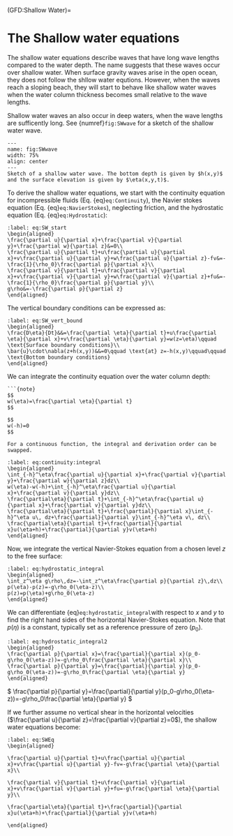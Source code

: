 (GFD:Shallow Water)=
# The Shallow water equations

The shallow water equations describe waves that have long wave lengths compared to the water depth. The name suggests that these waves occur over shallow water. When surface gravity waves arise in the open ocean, they does not follow the shllow water equtions. However, when the waves reach a sloping beach, they will start to behave like shallow water waves when the water column thickness becomes small relative to the wave lengths.

Shallow water waves an also occur in deep waters, when the wave lengths are sufficently long. See {numref}`fig:SWwave` for a sketch of the shallow water wave.

```{figure} ./SWwave.png
---
name: fig:SWwave
width: 75%
align: center
---
Sketch of a shallow water wave. The bottom depth is given by $h(x,y)$ and the surface elevation is given by $\eta(x,y,t)$.
```

To derive the shallow water equations, we start with the continuity equation for incompressible fluids (Eq. {eq}`eq:Continuity`), the Navier stokes equation (Eq. {eq}`eq:NavierStokes`), neglecting friction, and the hydrostatic equation (Eq. {eq}`eq:Hydrostatic`): 

```{math}
:label: eq:SW_start
\begin{aligned}
\frac{\partial u}{\partial x}+\frac{\partial v}{\partial y}+\frac{\partial w}{\partial z}&=0\\
\frac{\partial u}{\partial t}+u\frac{\partial u}{\partial x}+v\frac{\partial u}{\partial y}+w\frac{\partial u}{\partial z}-fv&=-\frac{1}{\rho_0}\frac{\partial p}{\partial x}\\
\frac{\partial v}{\partial t}+u\frac{\partial v}{\partial x}+v\frac{\partial v}{\partial y}+w\frac{\partial v}{\partial z}+fu&=-\frac{1}{\rho_0}\frac{\partial p}{\partial y}\\
g\rho&=-\frac{\partial p}{\partial z}
\end{aligned}
```


The vertical boundary conditions can be expressed as:

```{math}
:label: eq:SW_vert_bound
\begin{aligned}
\frac{D\eta}{Dt}&&=\frac{\partial \eta}{\partial t}+u\frac{\partial \eta}{\partial x}+v\frac{\partial \eta}{\partial y}=w(z=\eta)\qquad \text{Surface boundary conditions}\\
\bar{u}\cdot\nabla(z+h(x,y))&&=0\qquad \text{at} z=-h(x,y)\qquad\qquad \text{Bottom boundary conditions}
\end{aligned}
```

We can integrate the continuity equation over the water column depth:

```{margin}
```{note}
$$
w(\eta)=\frac{\partial \eta}{\partial t}
$$

$$
w(-h)=0
$$

For a continuous function, the integral and derivation order can be swapped.

```

```{math}
:label: eq:continuity:integral
\begin{aligned}
\int_{-h}^\eta\frac{\partial u}{\partial x}+\frac{\partial v}{\partial y}+\frac{\partial w}{\partial z}dz\\
w(\eta)-w(-h)+\int_{-h}^\eta\frac{\partial u}{\partial x}+\frac{\partial v}{\partial y}dz\\
\frac{\partial\eta}{\partial t}+\int_{-h}^\eta\frac{\partial u}{\partial x}+\frac{\partial v}{\partial y}dz\\
\frac{\partial\eta}{\partial t}+\frac{\partial}{\partial x}\int_{-h}^\eta u\, dz+\frac{\partial}{\partial y}\int_{-h}^\eta v\, dz\\
\frac{\partial\eta}{\partial t}+\frac{\partial}{\partial x}u(\eta+h)+\frac{\partial}{\partial y}v(\eta+h)
\end{aligned}
```

Now, we integrate the vertical Navier-Stokes equation from a chosen level $z$ to the free surface:

```{math}
:label: eq:hydrostatic_integral
\begin{aligned}
\int_z^\eta g\rho\,dz=-\int_z^\eta\frac{\partial p}{\partial z}\,dz\\
p(\eta)-p(z)=-g\rho_0(\eta-z)\\
p(z)=p(\eta)+g\rho_0(\eta-z)
\end{aligned}
```

We can  differentiate {eq}`eq:hydrostatic_integral`with respect to $x$ and $y$ to find the right hand sides of the horizontal Navier-Stokes equation. Note that $p(\eta)$ is a constant, typically set as a reference pressure of zero ($p_0$).

```{math}
:label: eq:hydrostatic_integral2
\begin{aligned}
\frac{\partial p}{\partial x}=\frac{\partial}{\partial x}(p_0-g\rho_0(\eta-z))=-g\rho_0\frac{\partial \eta}{\partial x}\\
\frac{\partial p}{\partial y}=\frac{\partial}{\partial y}(p_0-g\rho_0(\eta-z))=-g\rho_0\frac{\partial \eta}{\partial y}
\end{aligned}
```

$
\frac{\partial p}{\partial y}=\frac{\partial}{\partial y}(p_0-g\rho_0(\eta-z))=-g\rho_0\frac{\partial \eta}{\partial y}
$

If we further assume no vertical shear in the horizontal velocities ($\frac{\partial u}{\partial z}=\frac{\partial v}{\partial z}=0$), the shallow water equations become:

```{math}
:label: eq:SWEq
\begin{aligned}

\frac{\partial u}{\partial t}+u\frac{\partial u}{\partial x}+v\frac{\partial u}{\partial y}-fv=-g\frac{\partial \eta}{\partial x}\\

\frac{\partial v}{\partial t}+u\frac{\partial v}{\partial x}+v\frac{\partial v}{\partial y}+fu=-g\frac{\partial \eta}{\partial y}\\

\frac{\partial\eta}{\partial t}+\frac{\partial}{\partial x}u(\eta+h)+\frac{\partial}{\partial y}v(\eta+h)

\end{aligned}
```


